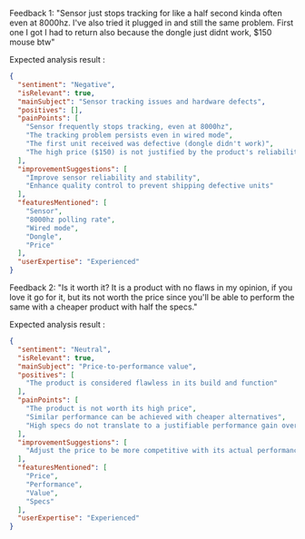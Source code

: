 Feedback 1:
"Sensor just stops tracking for like a half second kinda often even at 8000hz. I've also tried it plugged in and still the same problem. First one I got I had to return also because the dongle just didnt work, $150 mouse btw"

Expected analysis result :
```json
{
  "sentiment": "Negative",
  "isRelevant": true,
  "mainSubject": "Sensor tracking issues and hardware defects",
  "positives": [],
  "painPoints": [
    "Sensor frequently stops tracking, even at 8000hz",
    "The tracking problem persists even in wired mode",
    "The first unit received was defective (dongle didn't work)",
    "The high price ($150) is not justified by the product's reliability"
  ],
  "improvementSuggestions": [
    "Improve sensor reliability and stability",
    "Enhance quality control to prevent shipping defective units"
  ],
  "featuresMentioned": [
    "Sensor",
    "8000hz polling rate",
    "Wired mode",
    "Dongle",
    "Price"
  ],
  "userExpertise": "Experienced"
}
```

Feedback 2:
"Is it worth it? It is a product with no flaws in my opinion, if you love it go for it, but its not worth the price since you'll be able to perform the same with a cheaper product with half the specs."

Expected analysis result :
```json
{
  "sentiment": "Neutral",
  "isRelevant": true,
  "mainSubject": "Price-to-performance value",
  "positives": [
    "The product is considered flawless in its build and function"
  ],
  "painPoints": [
    "The product is not worth its high price",
    "Similar performance can be achieved with cheaper alternatives",
    "High specs do not translate to a justifiable performance gain over lower-spec products"
  ],
  "improvementSuggestions": [
    "Adjust the price to be more competitive with its actual performance value"
  ],
  "featuresMentioned": [
    "Price",
    "Performance",
    "Value",
    "Specs"
  ],
  "userExpertise": "Experienced"
}
```